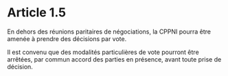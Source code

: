 # Article 1.5

En dehors des réunions paritaires de négociations, la CPPNI pourra être amenée à prendre des décisions par vote.

Il est convenu que des modalités particulières de vote pourront être arrêtées, par commun accord des parties en présence, avant toute prise de décision.

